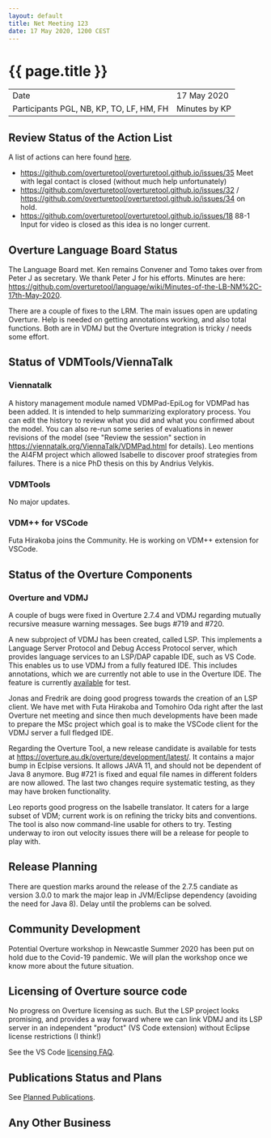 ```yaml
---
layout: default
title: Net Meeting 123
date: 17 May 2020, 1200 CEST
---
```


<script src="https://code.jquery.com/jquery-1.11.1.min.js">
</script>
<script src="/javascripts/edit.js"></script>
<script>setEditButonNm();</script>

# {{ page.title }}

|||
|---|---|
| Date | 17 May 2020 |
| Participants PGL, NB, KP, TO, LF, HM, FH |   Minutes by KP  |

## Review Status of the Action List

A list of actions can here found [here](https://github.com/overturetool/overturetool.github.io/issues?q=is%3Aissue+is%3Aopen+label%3A%22action+net-meeting%22).

* https://github.com/overturetool/overturetool.github.io/issues/35 Meet with legal contact is closed (without much help unfortunately) 
* https://github.com/overturetool/overturetool.github.io/issues/32 / https://github.com/overturetool/overturetool.github.io/issues/34
 on hold.
 * https://github.com/overturetool/overturetool.github.io/issues/18 88-1 Input for video is closed as this idea is no longer current.
 
## Overture Language Board Status

The Language Board met. Ken remains Convener and Tomo takes over from Peter J as secretary. We thank Peter J for his efforts. Minutes are here: https://github.com/overturetool/language/wiki/Minutes-of-the-LB-NM%2C-17th-May-2020.

There are a couple of fixes to the LRM. The main issues open are updating Overture. Help is needed on getting annotations working, and also total functions. Both are in VDMJ but the Overture integration is tricky / needs some effort.

## Status of VDMTools/ViennaTalk

### Viennatalk
A history management module named VDMPad-EpiLog for VDMPad has been added. It is intended to help summarizing exploratory process. You can edit the history to review what you did and what you confirmed about the model. You can also re-run some series of evaluations in newer revisions of the model (see "Review the session" section in https://viennatalk.org/ViennaTalk/VDMPad.html for details). Leo mentions the AI4FM project which allowed Isabelle to discover proof strategies from failures. There is a nice PhD thesis on this by Andrius Velykis.

### VDMTools
No major updates.

### VDM++ for VSCode
Futa Hirakoba joins the Community. He is working on VDM++ extension for VSCode.

##  Status of the Overture Components

### Overture and VDMJ

A couple of bugs were fixed in Overture 2.7.4 and VDMJ regarding mutually recursive measure warning messages. See bugs #719 and #720.

A new subproject of VDMJ has been created, called LSP. This implements a Language Server Protocol and Debug Access Protocol server, which provides language services to an LSP/DAP capable IDE, such as VS Code. This enables us to use VDMJ from a fully featured IDE. This includes annotations, which we are currently not able to use in the Overture IDE. The feature is currently [available](https://github.com/nickbattle/vdmj/tree/master/LSP) for test.

Jonas and Fredrik are doing good progress towards the creation of an LSP client. We have met with Futa Hirakoba and Tomohiro Oda right after the last Overture net meeting and since then much developments have been made to prepare the MSc project which goal is to make the VSCode client for the VDMJ server a full fledged IDE.

Regarding the Overture Tool, a new release candidate is available for tests at https://overture.au.dk/overture/development/latest/. It contains a major bump in Eclpise versions. It allows JAVA 11, and should not be dependent of Java 8 anymore. 
Bug #721 is fixed and equal file names in different folders are now allowed. The last two changes require systematic testing, as they may have broken functionality. 

Leo reports good progress on the Isabelle translator. It caters for a large subset of VDM; current work is on refining the tricky bits and conventions. The tool is also now command-line usable for others to try. Testing underway to iron out velocity issues there will be a  release for people to play with.

##  Release Planning

There are question marks around the  release of the 2.7.5 candiate as version 3.0.0 to mark the major leap in JVM/Eclipse dependency (avoiding the need for Java 8). Delay until the problems can be solved. 



##  Community Development

Potential Overture workshop in Newcastle Summer 2020 has been put on hold due to the Covid-19 pandemic. We will plan the workshop once we know more about the future situation.

##  Licensing of Overture source code

No progress on Overture licensing as such. But the LSP project looks promising, and provides a way forward where we can link VDMJ and its LSP server in an independent "product" (VS Code extension) without Eclipse license restrictions (I think!)

See the VS Code [licensing FAQ](https://code.visualstudio.com/docs/supporting/FAQ#_licensing).

##  Publications Status and Plans

See [Planned Publications](http://overturetool.org/publications/PlannedPublications.html).


##  Any Other Business


<div id="edit_page_div"></div>

